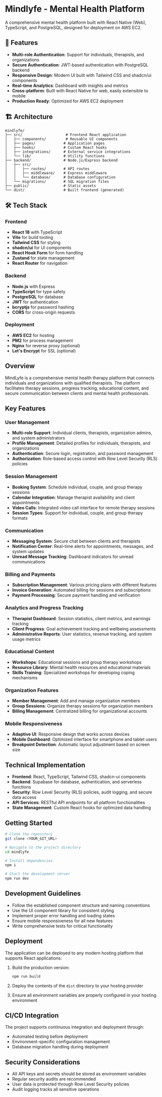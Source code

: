 # Mindlyfe - Mental Health Platform

A comprehensive mental health platform built with React Native (Web), TypeScript, and PostgreSQL, designed for deployment on AWS EC2.

## 🚀 Features

- **Multi-role Authentication**: Support for individuals, therapists, and organizations
- **Secure Authentication**: JWT-based authentication with PostgreSQL backend
- **Responsive Design**: Modern UI built with Tailwind CSS and shadcn/ui components
- **Real-time Analytics**: Dashboard with insights and metrics
- **Cross-platform**: Built with React Native for web, easily extensible to mobile
- **Production Ready**: Optimized for AWS EC2 deployment

## 🏗️ Architecture

```
mindlyfe/
├── src/                    # Frontend React application
│   ├── components/         # Reusable UI components
│   ├── pages/             # Application pages
│   ├── hooks/             # Custom React hooks
│   ├── integrations/      # External service integrations
│   └── lib/               # Utility functions
├── backend/               # Node.js/Express backend
│   ├── src/
│   │   ├── routes/        # API routes
│   │   ├── middleware/    # Express middleware
│   │   └── database/      # Database configuration
│   └── migrations/        # SQL migration files
├── public/                # Static assets
└── dist/                  # Built frontend (generated)
```

## 🛠️ Tech Stack

### Frontend
- **React 18** with TypeScript
- **Vite** for build tooling
- **Tailwind CSS** for styling
- **shadcn/ui** for UI components
- **React Hook Form** for form handling
- **Zustand** for state management
- **React Router** for navigation

### Backend
- **Node.js** with Express
- **TypeScript** for type safety
- **PostgreSQL** for database
- **JWT** for authentication
- **bcryptjs** for password hashing
- **CORS** for cross-origin requests

### Deployment
- **AWS EC2** for hosting
- **PM2** for process management
- **Nginx** for reverse proxy (optional)
- **Let's Encrypt** for SSL (optional)

## Overview

MindLyfe is a comprehensive mental health therapy platform that connects individuals and organizations with qualified therapists. The platform facilitates therapy sessions, progress tracking, educational content, and secure communication between clients and mental health professionals.

## Key Features

### User Management

- **Multi-role Support**: Individual clients, therapists, organization admins, and system administrators
- **Profile Management**: Detailed profiles for individuals, therapists, and organizations
- **Authentication**: Secure login, registration, and password management
- **Authorization**: Role-based access control with Row Level Security (RLS) policies

### Session Management

- **Booking System**: Schedule individual, couple, and group therapy sessions
- **Calendar Integration**: Manage therapist availability and client appointments
- **Video Calls**: Integrated video call interface for remote therapy sessions
- **Session Types**: Support for individual, couple, and group therapy formats

### Communication

- **Messaging System**: Secure chat between clients and therapists
- **Notification Center**: Real-time alerts for appointments, messages, and system updates
- **Unread Message Tracking**: Dashboard indicators for unread communications

### Billing and Payments

- **Subscription Management**: Various pricing plans with different features
- **Invoice Generation**: Automated billing for sessions and subscriptions
- **Payment Processing**: Secure payment handling and verification

### Analytics and Progress Tracking

- **Therapist Dashboard**: Session statistics, client metrics, and earnings tracking
- **Client Progress**: Goal achievement tracking and wellbeing assessments
- **Administrative Reports**: User statistics, revenue tracking, and system usage metrics

### Educational Content

- **Workshops**: Educational sessions and group therapy workshops
- **Resource Library**: Mental health resources and educational materials
- **Skills Training**: Specialized workshops for developing coping mechanisms

### Organization Features

- **Member Management**: Add and manage organization members
- **Group Sessions**: Organize therapy sessions for organization members
- **Billing Management**: Centralized billing for organizational accounts

### Mobile Responsiveness

- **Adaptive UI**: Responsive design that works across devices
- **Mobile Dashboard**: Optimized interface for smartphone and tablet users
- **Breakpoint Detection**: Automatic layout adjustment based on screen size

## Technical Implementation

- **Frontend**: React, TypeScript, Tailwind CSS, shadcn-ui components
- **Backend**: Supabase for database, authentication, and serverless functions
- **Security**: Row Level Security (RLS) policies, audit logging, and secure data access
- **API Services**: RESTful API endpoints for all platform functionalities
- **State Management**: Custom React hooks for optimized data handling

## Getting Started

```sh
# Clone the repository
git clone <YOUR_GIT_URL>

# Navigate to the project directory
cd mindlyfe

# Install dependencies
npm i

# Start the development server
npm run dev
```

## Development Guidelines

- Follow the established component structure and naming conventions
- Use the UI component library for consistent styling
- Implement proper error handling and loading states
- Ensure mobile responsiveness for all new features
- Write comprehensive tests for critical functionality

## Deployment

The application can be deployed to any modern hosting platform that supports React applications:

1. Build the production version:
   ```sh
   npm run build
   ```

2. Deploy the contents of the `dist` directory to your hosting provider

3. Ensure all environment variables are properly configured in your hosting environment

## CI/CD Integration

The project supports continuous integration and deployment through:

- Automated testing before deployment
- Environment-specific configuration management
- Database migration handling during deployment

## Security Considerations

- All API keys and secrets should be stored as environment variables
- Regular security audits are recommended
- User data is protected through Row Level Security policies
- Audit logging tracks all sensitive operations
